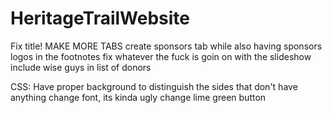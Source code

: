 # HeritageTrailWebsite
Fix title!
MAKE MORE TABS
create sponsors tab while also having sponsors logos in the footnotes
fix whatever the fuck is goin on with the slideshow
include wise guys in list of donors

CSS:
Have proper background to distinguish the sides that don't have anything
change font, its kinda ugly
change lime green button
